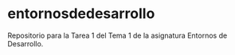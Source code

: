 # entornosdedesarrollo


Repositorio para la Tarea 1 del Tema 1 de la asignatura Entornos de Desarrollo.
